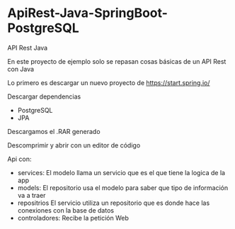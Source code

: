 # ApiRest-Java-SpringBoot-PostgreSQL
API Rest Java

En este proyecto de ejemplo solo se repasan cosas básicas de un API Rest con Java

Lo primero es descargar un nuevo proyecto de   https://start.spring.io/

 Descargar dependencias
- PostgreSQL
- JPA

Descargamos el .RAR generado

Descomprimir y abrir con un editor de código

Api con:
- services:		El modelo llama un servicio que es el que tiene la logica de la app
- models:     	El repositorio usa el modelo para saber que tipo de información va a traer
- repositrios 	El servicio utiliza un repositorio que es donde hace las conexiones con la base de datos
- controladores:	Recibe la petición Web
